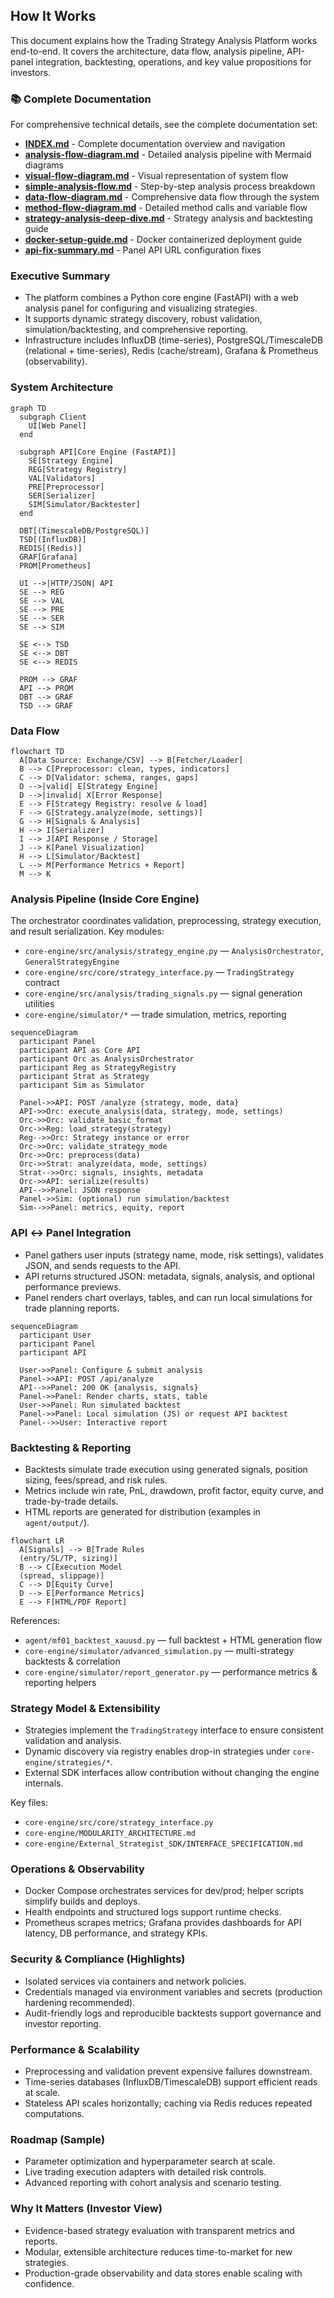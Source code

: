 ## How It Works

This document explains how the Trading Strategy Analysis Platform works end-to-end. It covers the architecture, data flow, analysis pipeline, API-panel integration, backtesting, operations, and key value propositions for investors.

### 📚 Complete Documentation

For comprehensive technical details, see the complete documentation set:

- **[INDEX.md](INDEX.md)** - Complete documentation overview and navigation
- **[analysis-flow-diagram.md](analysis-flow-diagram.md)** - Detailed analysis pipeline with Mermaid diagrams
- **[visual-flow-diagram.md](visual-flow-diagram.md)** - Visual representation of system flow
- **[simple-analysis-flow.md](simple-analysis-flow.md)** - Step-by-step analysis process breakdown
- **[data-flow-diagram.md](data-flow-diagram.md)** - Comprehensive data flow through the system
- **[method-flow-diagram.md](method-flow-diagram.md)** - Detailed method calls and variable flow
- **[strategy-analysis-deep-dive.md](strategy-analysis-deep-dive.md)** - Strategy analysis and backtesting guide
- **[docker-setup-guide.md](docker-setup-guide.md)** - Docker containerized deployment guide
- **[api-fix-summary.md](api-fix-summary.md)** - Panel API URL configuration fixes

### Executive Summary

- The platform combines a Python core engine (FastAPI) with a web analysis panel for configuring and visualizing strategies.
- It supports dynamic strategy discovery, robust validation, simulation/backtesting, and comprehensive reporting.
- Infrastructure includes InfluxDB (time-series), PostgreSQL/TimescaleDB (relational + time-series), Redis (cache/stream), Grafana & Prometheus (observability).

### System Architecture

```mermaid
graph TD
  subgraph Client
    UI[Web Panel]
  end

  subgraph API[Core Engine (FastAPI)]
    SE[Strategy Engine]
    REG[Strategy Registry]
    VAL[Validators]
    PRE[Preprocessor]
    SER[Serializer]
    SIM[Simulator/Backtester]
  end

  DBT[(TimescaleDB/PostgreSQL)]
  TSD[(InfluxDB)]
  REDIS[(Redis)]
  GRAF[Grafana]
  PROM[Prometheus]

  UI -->|HTTP/JSON| API
  SE --> REG
  SE --> VAL
  SE --> PRE
  SE --> SER
  SE --> SIM

  SE <--> TSD
  SE <--> DBT
  SE <--> REDIS

  PROM --> GRAF
  API --> PROM
  DBT --> GRAF
  TSD --> GRAF
```

### Data Flow

```mermaid
flowchart TD
  A[Data Source: Exchange/CSV] --> B[Fetcher/Loader]
  B --> C[Preprocessor: clean, types, indicators]
  C --> D[Validator: schema, ranges, gaps]
  D -->|valid| E[Strategy Engine]
  D -->|invalid| X[Error Response]
  E --> F[Strategy Registry: resolve & load]
  F --> G[Strategy.analyze(mode, settings)]
  G --> H[Signals & Analysis]
  H --> I[Serializer]
  I --> J[API Response / Storage]
  J --> K[Panel Visualization]
  H --> L[Simulator/Backtest]
  L --> M[Performance Metrics + Report]
  M --> K
```

### Analysis Pipeline (Inside Core Engine)

The orchestrator coordinates validation, preprocessing, strategy execution, and result serialization. Key modules:
- `core-engine/src/analysis/strategy_engine.py` — `AnalysisOrchestrator`, `GeneralStrategyEngine`
- `core-engine/src/core/strategy_interface.py` — `TradingStrategy` contract
- `core-engine/src/analysis/trading_signals.py` — signal generation utilities
- `core-engine/simulator/*` — trade simulation, metrics, reporting

```mermaid
sequenceDiagram
  participant Panel
  participant API as Core API
  participant Orc as AnalysisOrchestrator
  participant Reg as StrategyRegistry
  participant Strat as Strategy
  participant Sim as Simulator

  Panel->>API: POST /analyze {strategy, mode, data}
  API->>Orc: execute_analysis(data, strategy, mode, settings)
  Orc->>Orc: validate_basic_format
  Orc->>Reg: load_strategy(strategy)
  Reg-->>Orc: Strategy instance or error
  Orc->>Orc: validate_strategy_mode
  Orc->>Orc: preprocess(data)
  Orc->>Strat: analyze(data, mode, settings)
  Strat-->>Orc: signals, insights, metadata
  Orc->>API: serialize(results)
  API-->>Panel: JSON response
  Panel->>Sim: (optional) run simulation/backtest
  Sim-->>Panel: metrics, equity, report
```

### API ↔ Panel Integration

- Panel gathers user inputs (strategy name, mode, risk settings), validates JSON, and sends requests to the API.
- API returns structured JSON: metadata, signals, analysis, and optional performance previews.
- Panel renders chart overlays, tables, and can run local simulations for trade planning reports.

```mermaid
sequenceDiagram
  participant User
  participant Panel
  participant API

  User->>Panel: Configure & submit analysis
  Panel->>API: POST /api/analyze
  API-->>Panel: 200 OK {analysis, signals}
  Panel->>Panel: Render charts, stats, table
  User->>Panel: Run simulated backtest
  Panel->>Panel: Local simulation (JS) or request API backtest
  Panel-->>User: Interactive report
```

### Backtesting & Reporting

- Backtests simulate trade execution using generated signals, position sizing, fees/spread, and risk rules.
- Metrics include win rate, PnL, drawdown, profit factor, equity curve, and trade-by-trade details.
- HTML reports are generated for distribution (examples in `agent/output/`).

```mermaid
flowchart LR
  A[Signals] --> B[Trade Rules
  (entry/SL/TP, sizing)]
  B --> C[Execution Model
  (spread, slippage)]
  C --> D[Equity Curve]
  D --> E[Performance Metrics]
  E --> F[HTML/PDF Report]
```

References:
- `agent/mf01_backtest_xauusd.py` — full backtest + HTML generation flow
- `core-engine/simulator/advanced_simulation.py` — multi-strategy backtests & correlation
- `core-engine/simulator/report_generator.py` — performance metrics & reporting helpers

### Strategy Model & Extensibility

- Strategies implement the `TradingStrategy` interface to ensure consistent validation and analysis.
- Dynamic discovery via registry enables drop-in strategies under `core-engine/strategies/*`.
- External SDK interfaces allow contribution without changing the engine internals.

Key files:
- `core-engine/src/core/strategy_interface.py`
- `core-engine/MODULARITY_ARCHITECTURE.md`
- `core-engine/External_Strategist_SDK/INTERFACE_SPECIFICATION.md`

### Operations & Observability

- Docker Compose orchestrates services for dev/prod; helper scripts simplify builds and deploys.
- Health endpoints and structured logs support runtime checks.
- Prometheus scrapes metrics; Grafana provides dashboards for API latency, DB performance, and strategy KPIs.

### Security & Compliance (Highlights)

- Isolated services via containers and network policies.
- Credentials managed via environment variables and secrets (production hardening recommended).
- Audit-friendly logs and reproducible backtests support governance and investor reporting.

### Performance & Scalability

- Preprocessing and validation prevent expensive failures downstream.
- Time-series databases (InfluxDB/TimescaleDB) support efficient reads at scale.
- Stateless API scales horizontally; caching via Redis reduces repeated computations.

### Roadmap (Sample)

- Parameter optimization and hyperparameter search at scale.
- Live trading execution adapters with detailed risk controls.
- Advanced reporting with cohort analysis and scenario testing.

### Why It Matters (Investor View)

- Evidence-based strategy evaluation with transparent metrics and reports.
- Modular, extensible architecture reduces time-to-market for new strategies.
- Production-grade observability and data stores enable scaling with confidence.


